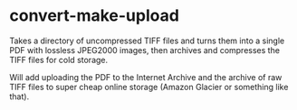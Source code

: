 # convert-make-upload
Takes a directory of uncompressed TIFF files and turns them into a single PDF with lossless JPEG2000 images, then archives and compresses the TIFF files for cold storage.

Will add uploading the PDF to the Internet Archive and the archive of raw TIFF files to super cheap online storage (Amazon Glacier or something like that).
